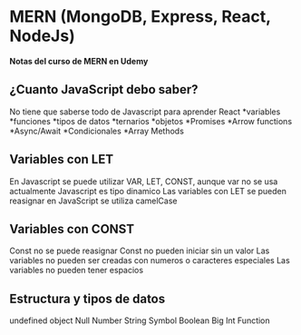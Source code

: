 # MERN (MongoDB, Express, React, NodeJs)
**Notas del curso de MERN en Udemy**

## ¿Cuanto JavaScript debo saber?
No tiene que saberse todo de Javascript para aprender React
*variables
*funciones
*tipos de datos
*ternarios
*objetos
*Promises
*Arrow functions
*Async/Await
*Condicionales
*Array Methods

## Variables con LET
En Javascript se puede utilizar VAR, LET, CONST, aunque var no se usa actualmente
Javascript es tipo dinamico
Las variables con LET se pueden reasignar
en JavaScript se utiliza camelCase

## Variables con CONST
Const no se puede reasignar
Const no pueden iniciar sin un valor
Las variables no pueden ser creadas con numeros o caracteres especiales
Las variables no pueden tener espacios

## Estructura y tipos de datos
undefined
object
Null
Number
String
Symbol
Boolean
Big Int
Function
